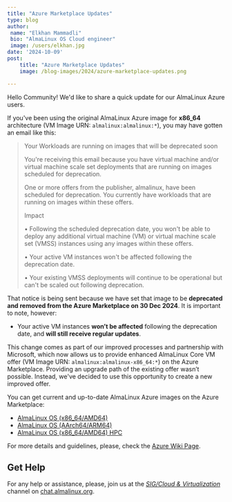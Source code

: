 ```yaml
---
title: "Azure Marketplace Updates"
type: blog
author: 
 name: "Elkhan Mammadli"
 bio: "AlmaLinux OS Cloud engineer"
 image: /users/elkhan.jpg
date: '2024-10-09'
post:
    title: "Azure Marketplace Updates"
    image: /blog-images/2024/azure-marketplace-updates.png

---
```


Hello Community! We'd like to share a quick update for our AlmaLinux Azure users. 

If you've been using the original AlmaLinux Azure image for **x86_64** architecture (VM Image URN: `almalinux:almalinux:*`), you may have gotten an email like this:

> Your Workloads are running on images that will be deprecated soon
> 
> You're receiving this email because you have virtual machine and/or virtual machine scale set deployments that are running on images scheduled for deprecation.
> 
> One or more offers from the publisher, almalinux, have been scheduled for deprecation. You currently have workloads that are running on images within these offers.
> 
> Impact
> 
> • Following the scheduled deprecation date, you won't be able to deploy any additional virtual machine (VM) or virtual machine scale set (VMSS) instances using any images within these offers.
>
> • Your active VM instances won't be affected following the deprecation date.
>
> • Your existing VMSS deployments will continue to be operational but can't be scaled out following deprecation.

That notice is being sent because we have set that image to be **deprecated and removed from the Azure Marketplace on 30 Dec 2024**. It is important to note, however:

* Your active VM instances **won’t be affected** following the deprecation date, and **will still receive regular updates**.

This change comes as part of our improved processes and partnership with Microsoft, which now allows us to provide enhanced AlmaLinux Core VM offer (VM Image URN: `almalinux:almalinux-x86_64:*`) on the Azure Marketplace. Providing an upgrade path of the existing offer wasn’t possible. Instead, we've decided to use this opportunity to create a new improved offer. 

You can get current and up-to-date AlmaLinux Azure images on the Azure Marketplace: 
* [AlmaLinux OS (x86_64/AMD64)](https://azuremarketplace.microsoft.com/en-us/marketplace/apps/almalinux.almalinux-x86_64?tab=Overview)
* [AlmaLinux OS (AArch64/ARM64)](https://azuremarketplace.microsoft.com/en-us/marketplace/apps/almalinux.almalinux-arm?tab=Overview)
* [AlmaLinux OS (x86_64/AMD64) HPC](https://azuremarketplace.microsoft.com/en-us/marketplace/apps/almalinux.almalinux-hpc?tab=Overview)

For more details and guidelines, please, check the [Azure Wiki Page](https://wiki.almalinux.org/cloud/Azure.html). 

## Get Help 

For any help or assistance, please, join us at the *[SIG/Cloud & Virtualization](https://chat.almalinux.org/almalinux/channels/sigcloud)* channel on [chat.almalinux.org](https://chat.almalinux.org/).
